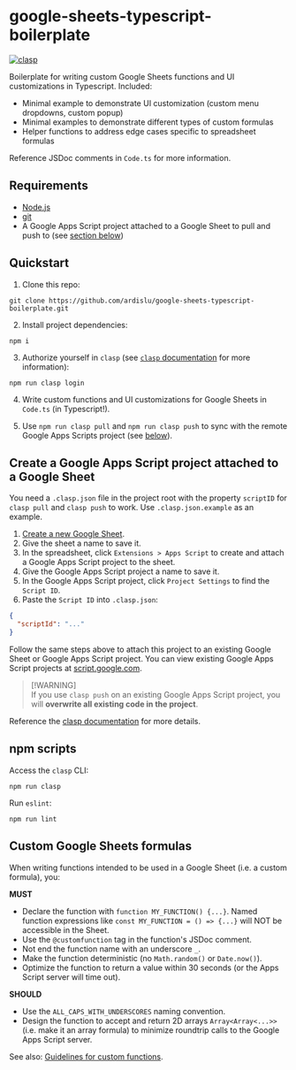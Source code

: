 # google-sheets-typescript-boilerplate
[![clasp](https://img.shields.io/badge/built%20with-clasp-4285f4.svg)](https://github.com/google/clasp)

Boilerplate for writing custom Google Sheets functions and UI customizations in Typescript. Included:
- Minimal example to demonstrate UI customization (custom menu dropdowns, custom popup)
- Minimal examples to demonstrate different types of custom formulas
- Helper functions to address edge cases specific to spreadsheet formulas

Reference JSDoc comments in `Code.ts` for more information.

## Requirements

- [Node.js](https://nodejs.org/)
- [git](https://git-scm.com/)
- A Google Apps Script project attached to a Google Sheet to pull and push to (see [section below](#create-a-google-apps-script-project-attached-to-a-google-sheet))

## Quickstart

1. Clone this repo:

```
git clone https://github.com/ardislu/google-sheets-typescript-boilerplate.git
```

2. Install project dependencies:

```
npm i
```

3. Authorize yourself in `clasp` (see [`clasp` documentation](https://developers.google.com/apps-script/guides/clasp) for more information):

```
npm run clasp login
```

4. Write custom functions and UI customizations for Google Sheets in `Code.ts` (in Typescript!).

5. Use `npm run clasp pull` and `npm run clasp push` to sync with the remote Google Apps Scripts project (see [below](#create-a-google-apps-script-project-attached-to-a-google-sheet)).

## Create a Google Apps Script project attached to a Google Sheet
You need a `.clasp.json` file in the project root with the property `scriptID` for `clasp pull` and `clasp push` to work. Use `.clasp.json.example` as an example.

1. [Create a new Google Sheet](https://sheets.new).
2. Give the sheet a name to save it.
3. In the spreadsheet, click `Extensions > Apps Script` to create and attach a Google Apps Script project to the sheet.
4. Give the Google Apps Script project a name to save it.
5. In the Google Apps Script project, click `Project Settings` to find the `Script ID`.
6. Paste the `Script ID` into `.clasp.json`:

``` json
{
  "scriptId": "..."
}
```

Follow the same steps above to attach this project to an existing Google Sheet or Google Apps Script project. You can view existing Google Apps Script projects at [script.google.com](script.google.com).

> [!WARNING]<br>
> If you use `clasp push` on an existing Google Apps Script project, you will **overwrite all existing code in the project**.

Reference the [clasp documentation](https://developers.google.com/apps-script/guides/clasp) for more details.

## npm scripts
Access the `clasp` CLI:

```
npm run clasp
```

Run `eslint`:

```
npm run lint
```

## Custom Google Sheets formulas
When writing functions intended to be used in a Google Sheet (i.e. a custom formula), you:

**MUST**
- Declare the function with `function MY_FUNCTION() {...}`. Named function expressions like `const MY_FUNCTION = () => {...}` will NOT be accessible in the Sheet.
- Use the `@customfunction` tag in the function's JSDoc comment.
- Not end the function name with an underscore `_`.
- Make the function deterministic (no `Math.random()` or `Date.now()`).
- Optimize the function to return a value within 30 seconds (or the Apps Script server will time out).

**SHOULD**
- Use the `ALL_CAPS_WITH_UNDERSCORES` naming convention.
- Design the function to accept and return 2D arrays `Array<Array<...>>` (i.e. make it an array formula) to minimize roundtrip calls to the Google Apps Script server.

See also: [Guidelines for custom functions](https://developers.google.com/apps-script/guides/sheets/functions#guidelines_for_custom_functions).
